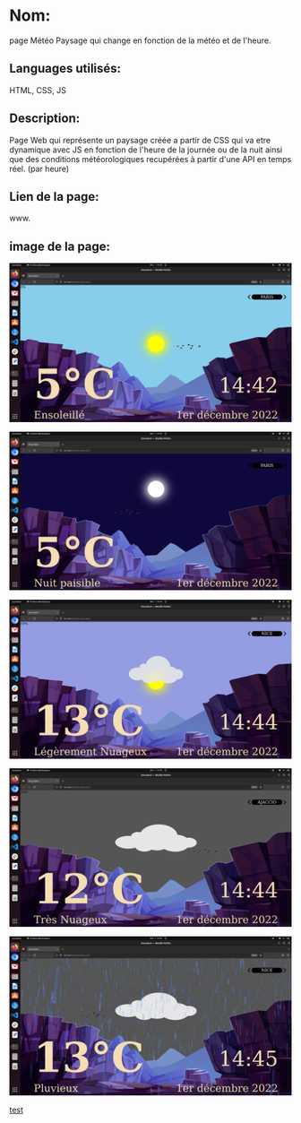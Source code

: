 # Nom:

page Météo
Paysage qui change en fonction de la météo et de l'heure.

## Languages utilisés:

HTML, CSS, JS

## Description:

Page Web qui représente un paysage créée a partir de CSS qui va etre dynamique avec JS en fonction de l'heure de la journée ou de la nuit ainsi que des conditions météorologiques recupérées à partir d'une API en temps réel. (par heure)

## Lien de la page:

www.

## image de la page:

![screenshot1](https://raw.githubusercontent.com/jeremyzynger/dataviz/main/images/Screenshot%20from%202022-12-01%2014-42-51.png "page1")

![screenshot2](https://raw.githubusercontent.com/jeremyzynger/dataviz/main/images/Screenshot%20from%202022-12-01%2014-36-00.png "page2")

![screenshot3](https://raw.githubusercontent.com/jeremyzynger/dataviz/main/images/Screenshot%20from%202022-12-01%2014-44-36.png "page3")

![screenshot4](https://raw.githubusercontent.com/jeremyzynger/dataviz/main/images/Screenshot%20from%202022-12-01%2014-44-45.png "page4")

![screenshot5](https://raw.githubusercontent.com/jeremyzynger/dataviz/main/images/Screenshot%20from%202022-12-01%2014-45-52.png "page5")

[test](https://raw.githubusercontent.com/jeremyzynger/dataviz/main/images/Screenshot%20from%202022-12-01%2015-20-46.png)
